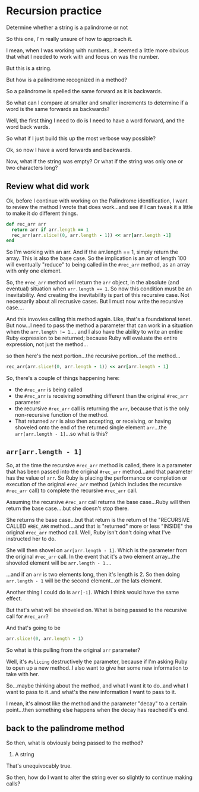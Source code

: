 # Recursion practice
Determine whether a string is a palindrome or not

So this one, I'm really unsure of how to approach it. 

I mean, when I was working with numbers...it seemed a little more obvious that what I needed to work with and focus on was the number. 

But this is a string. 

But how is a palindrome recognized in a method? 

So a palindrome is spelled the same forward as it is backwards. 

So what can I compare at smaller and smaller increments to determine if a word is the same forwards as backwards? 

Well, the first thing I need to do is I need to have a word forward, and the word back wards. 

So what if I just build this up the most verbose way possible? 

Ok, so now I have a word forwards and backwards.

Now, what if the string was empty? Or what if the string was only one or two characters long? 

## Review what did work
Ok, before I continue with working on the Palindrome identification, I want to review the method I wrote that does work...and see if I can tweak it a little to make it do different things. 

```ruby
def rec_arr arr
  return arr if arr.length == 1
  rec_arr(arr.slice!(0, arr.length - 1)) << arr[arr.length -1]
end
```

So I'm working with an arr. And if the arr.length == 1, simply return the array. This is also the base case. So the implication is an arr of length 100 will eventually "reduce" to being called in the `#rec_arr` method, as an array with only one element. 

So, the `#rec_arr` method will return the `arr` object, in the absolute (and eventual) situation when `arr.length == 1`. So now this condition must be an inevitability. And creating the inevitability is part of this recursive case. Not necessarily about all recrusive cases. But I must now write the recursive case....

And this invovles calling this method again. Like, that's a foundational tenet. But now...I need to pass the method a parameter that can work in a situation when the `arr.length != 1`.... and I also have the ability to write an entire Ruby expression to be returned; because Ruby will evaluate the entire expression, not just the method...

so then here's the next portion...the recursive portion...of the method...

```ruby
rec_arr(arr.slice!(0, arr.length - 1)) << arr[arr.length - 1]
```

So, there's a couple of things happening here: 

* the `#rec_arr` is being called
* the `#rec_arr` is receiving something different than the original `#rec_arr` parameter
* the recursive `#rec_arr` call is returning the `arr`, because that is the only non-recursive function of the method. 
* That returned `arr` is also then accepting, or receiving, or having shoveled onto the end of the returned single element `arr`...the `arr[arr.length - 1]`...so what is this? 

## `arr[arr.length - 1]`
So, at the time the recursive `#rec_arr` method is called, there is a parameter that has been passed into the original `#rec_arr` method...and that parameter has the value of `arr`. So Ruby is placing the performance or completion or execution of the original `#rec_arr` method (which includes the recursive `#rec_arr` call) to complete the recursive `#rec_arr` call. 

Assuming the recursive `#rec_arr` call returns the base case...Ruby will then return the base case....but she doesn't stop there. 

She returns the base case...but that return is the return of the "RECURSIVE CALLED `#REC_ARR` method....and that is "returned" more or less "INSIDE" the original `#rec_arr` method call. Well, Ruby isn't don't doing what I've instructed her to do.  

She will then shovel on `arr[arr.length - 1]`. Which is the parameter from the original `#rec_arr` call. In the event that it's a two element array...the shoveled element will be `arr.length - 1`....

...and if an `arr` is two elements long, then it's length is 2. So then doing `arr.length - 1` will be the second element...or the lats element.

Another thing I could do is `arr[-1]`. Which I think would have the same effect. 

But that's what will be shoveled on. What is being passed to the recursive call for `#rec_arr`? 

And that's going to be

```ruby
arr.slice!(0, arr.length - 1)
```

So what is this pulling from the original `arr` parameter? 

Well, it's `#slicing` destructively the parameter, because if I'm asking Ruby to open up a new method..I also want to give her some new information to take with her.  

So...maybe thinking about the method, and what I want it to do..and what I want to pass to it..and what's the new information I want to pass to it.

I mean, it's almost like the method and the parameter "decay" to a certain point...then something else happens when the decay has reached it's end. 

## back to the palindrome method

So then, what is obviously being passed to the method? 

1. A string

That's unequivocably true. 

So then, how do I want to alter the string ever so slightly to continue making calls? 